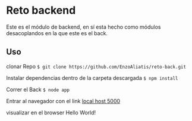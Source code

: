# Reto backend
Este es el módulo de backend, en sí esta hecho como módulos desacoplandos en la que este es el back.

## Uso
clonar Repo
`$ git clone https://github.com/EnzoAliatis/reto-back.git`

Instalar dependencias dentro de la carpeta descargada
`$ npm install`

Correr el Back
`$ node app`

Entrar al navegador con el link
[local host 5000](http://0.0.0.0:5000)

visualizar en el browser 
Hello World!